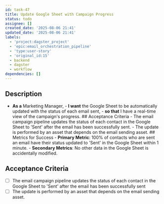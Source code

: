 ```yaml
---
id: task-47
title: Update Google Sheet with Campaign Progress
status: todo
assignee: []
created_date: '2025-08-06 21:41'
updated_date: '2025-08-06 21:41'
labels:
  - 'project:dagster_project'
  - 'epic:email_orchestration_pipeline'
  - 'type:user-story'
  - 'original_id:15'
  - backend
  - dagster
  - workflow
dependencies: []
---
```


## Description

- **As a** Marketing Manager, - **I want** the Google Sheet to be automatically updated with the status of each email sent, - **so that** I have a real-time view of the campaign's progress. ## Acceptance Criteria - The email campaign pipeline updates the status of each contact in the Google Sheet to 'Sent' after the email has been successfully sent. - The update is performed by an asset that depends on the email sending asset. ## Metrics for Success - **Primary Metric**: 100% of contacts who are sent an email have their status updated to 'Sent' in the Google Sheet within 1 minute. - **Secondary Metrics**: No other data in the Google Sheet is accidentally modified.

## Acceptance Criteria

- [ ] The email campaign pipeline updates the status of each contact in the Google Sheet to 'Sent' after the email has been successfully sent
- [ ] The update is performed by an asset that depends on the email sending asset.

